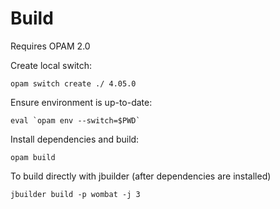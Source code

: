 Build
=====

Requires OPAM 2.0

Create local switch:

    opam switch create ./ 4.05.0

Ensure environment is up-to-date:

    eval `opam env --switch=$PWD`

Install dependencies and build:

    opam build

To build directly with jbuilder (after dependencies are installed)

    jbuilder build -p wombat -j 3
